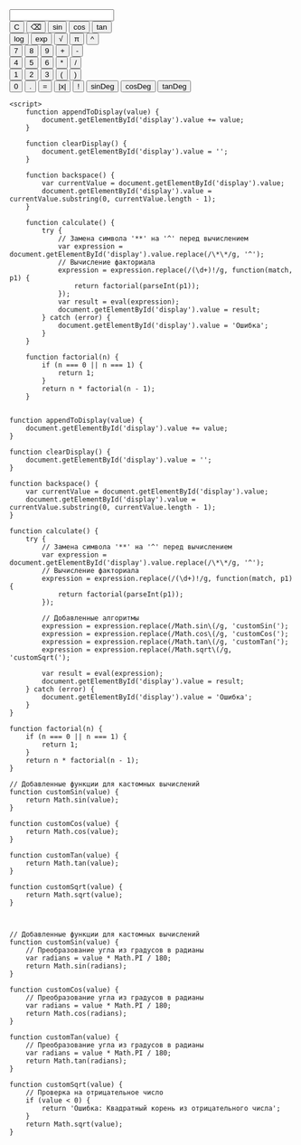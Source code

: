 

<head>
    <meta charset="UTF-8">
    <meta http-equiv="X-UA-Compatible" content="IE=edge">
    <meta name="viewport" content="width=device-width, initial-scale=1.0">
    <title>Инженерный Калькулятор</title>
  
</head>
<body>
    <input type="text" id="display" readonly>
    <br>
    <button onclick="clearDisplay()">C</button>
    <button onclick="backspace()">⌫</button>
    <button onclick="appendToDisplay('Math.sin(')">sin</button>
    <button onclick="appendToDisplay('Math.cos(')">cos</button>
    <button onclick="appendToDisplay('Math.tan(')">tan</button>
    <br>
    <button onclick="appendToDisplay('Math.log(')">log</button>
    <button onclick="appendToDisplay('Math.exp(')">exp</button>
    <button onclick="appendToDisplay('Math.sqrt(')">√</button>
    <button onclick="appendToDisplay('Math.PI')">π</button>
    <button onclick="appendToDisplay('**')">^</button>
    <br>
    <button onclick="appendToDisplay('7')">7</button>
    <button onclick="appendToDisplay('8')">8</button>
    <button onclick="appendToDisplay('9')">9</button>
    <button onclick="appendToDisplay('+')">+</button>
    <button onclick="appendToDisplay('-')">-</button>
    <br>
    <button onclick="appendToDisplay('4')">4</button>
    <button onclick="appendToDisplay('5')">5</button>
    <button onclick="appendToDisplay('6')">6</button>
    <button onclick="appendToDisplay('*')">*</button>
    <button onclick="appendToDisplay('/')">/</button>
    <br>
    <button onclick="appendToDisplay('1')">1</button>
    <button onclick="appendToDisplay('2')">2</button>
    <button onclick="appendToDisplay('3')">3</button>
    <button onclick="appendToDisplay('('">(</button>
    <button onclick="appendToDisplay(')')">)</button>
    <br>
    <button onclick="appendToDisplay('0')">0</button>
    <button onclick="appendToDisplay('.')">.</button>
    <button onclick="calculate()">=</button>
    <button onclick="appendToDisplay('Math.abs(')">|x|</button>
    <button onclick="appendToDisplay('!')">!</button>
    <button onclick="appendToDisplay('Math.sin(Math.PI/180*')">sinDeg</button>
    <button onclick="appendToDisplay('Math.cos(Math.PI/180*')">cosDeg</button>
    <button onclick="appendToDisplay('Math.tan(Math.PI/180*')">tanDeg</button>

    <script>
        function appendToDisplay(value) {
            document.getElementById('display').value += value;
        }

        function clearDisplay() {
            document.getElementById('display').value = '';
        }

        function backspace() {
            var currentValue = document.getElementById('display').value;
            document.getElementById('display').value = currentValue.substring(0, currentValue.length - 1);
        }

        function calculate() {
            try {
                // Замена символа '**' на '^' перед вычислением
                var expression = document.getElementById('display').value.replace(/\*\*/g, '^');
                // Вычисление факториала
                expression = expression.replace(/(\d+)!/g, function(match, p1) {
                    return factorial(parseInt(p1));
                });
                var result = eval(expression);
                document.getElementById('display').value = result;
            } catch (error) {
                document.getElementById('display').value = 'Ошибка';
            }
        }

        function factorial(n) {
            if (n === 0 || n === 1) {
                return 1;
            }
            return n * factorial(n - 1);
        }


    function appendToDisplay(value) {
        document.getElementById('display').value += value;
    }

    function clearDisplay() {
        document.getElementById('display').value = '';
    }

    function backspace() {
        var currentValue = document.getElementById('display').value;
        document.getElementById('display').value = currentValue.substring(0, currentValue.length - 1);
    }

    function calculate() {
        try {
            // Замена символа '**' на '^' перед вычислением
            var expression = document.getElementById('display').value.replace(/\*\*/g, '^');
            // Вычисление факториала
            expression = expression.replace(/(\d+)!/g, function(match, p1) {
                return factorial(parseInt(p1));
            });
            
            // Добавленные алгоритмы
            expression = expression.replace(/Math.sin\(/g, 'customSin(');
            expression = expression.replace(/Math.cos\(/g, 'customCos(');
            expression = expression.replace(/Math.tan\(/g, 'customTan(');
            expression = expression.replace(/Math.sqrt\(/g, 'customSqrt(');

            var result = eval(expression);
            document.getElementById('display').value = result;
        } catch (error) {
            document.getElementById('display').value = 'Ошибка';
        }
    }

    function factorial(n) {
        if (n === 0 || n === 1) {
            return 1;
        }
        return n * factorial(n - 1);
    }

    // Добавленные функции для кастомных вычислений
    function customSin(value) {
        return Math.sin(value);
    }

    function customCos(value) {
        return Math.cos(value);
    }

    function customTan(value) {
        return Math.tan(value);
    }

    function customSqrt(value) {
        return Math.sqrt(value);
    }



    // Добавленные функции для кастомных вычислений
    function customSin(value) {
        // Преобразование угла из градусов в радианы
        var radians = value * Math.PI / 180;
        return Math.sin(radians);
    }

    function customCos(value) {
        // Преобразование угла из градусов в радианы
        var radians = value * Math.PI / 180;
        return Math.cos(radians);
    }

    function customTan(value) {
        // Преобразование угла из градусов в радианы
        var radians = value * Math.PI / 180;
        return Math.tan(radians);
    }

    function customSqrt(value) {
        // Проверка на отрицательное число
        if (value < 0) {
            return 'Ошибка: Квадратный корень из отрицательного числа';
        }
        return Math.sqrt(value);
    }
</script>

